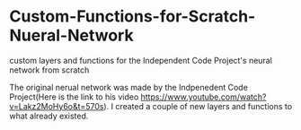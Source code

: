 # Custom-Functions-for-Scratch-Nueral-Network
custom layers and functions for the Independent Code Project's neural network from scratch

The original nerual network was made by the Indpenedent Code Project(Here is the link to his video https://www.youtube.com/watch?v=Lakz2MoHy6o&t=570s). I created a couple of new layers and functions to what already existed.
